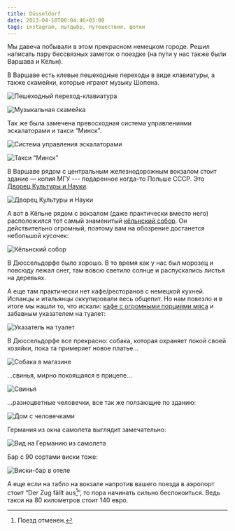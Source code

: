 ```yaml
---
title: Düsseldorf
date: 2013-04-18T00:04:46+03:00
tags: instagram, лытдыбр, путешествие, фотки
---
```


Мы давеча побывали в этом прекрасном немецком городе. Решил написать пару бессвязных заметок о поездке (на пути у нас также были Варшава и Кёльн).

В Варшаве есть клевые пешеходные переходы в виде клавиатуры, а также скамейки, которые играют музыку Шопена.

![](http://a51056ce8d9b948fb69e-8de36eb37b2366f5a76a776c3dee0b32.r42.cf1.rackcdn.com/instagram_warsaw_crosswalk.jpg "Пешеходный переход-клавиатура")

![](http://a51056ce8d9b948fb69e-8de36eb37b2366f5a76a776c3dee0b32.r42.cf1.rackcdn.com/instagram_warsaw_chopin_bench.jpg "Музыкальная скамейка")

Так же была замечена превосходная система управлениями эскалаторами и такси “Минск”.

![](http://a51056ce8d9b948fb69e-8de36eb37b2366f5a76a776c3dee0b32.r42.cf1.rackcdn.com/instagram_warsaw_escalator_driver.jpg "Система управления эскалаторами")

![](http://a51056ce8d9b948fb69e-8de36eb37b2366f5a76a776c3dee0b32.r42.cf1.rackcdn.com/instagram_warsaw_taxi_minsk.jpg "Такси “Минск”")

В Варшаве рядом с центральным железнодорожным вокзалом стоит здание — копия МГУ --- подаренное когда-то Польше СССР. Это [Дворец Культуры и Науки](http://ru.wikipedia.org/wiki/%D0%94%D0%B2%D0%BE%D1%80%D0%B5%D1%86_%D0%BA%D1%83%D0%BB%D1%8C%D1%82%D1%83%D1%80%D1%8B_%D0%B8_%D0%BD%D0%B0%D1%83%D0%BA%D0%B8).

![](http://a51056ce8d9b948fb69e-8de36eb37b2366f5a76a776c3dee0b32.r42.cf1.rackcdn.com/instagram_warsaw_palac_kultury.jpg "Дворец Культуры и Науки")

А вот в Кёльне рядом с вокзалом (даже практически вместо него) расположился тот самый знаменитый [кёльнский собор](http://ru.wikipedia.org/wiki/%D0%9A%D1%91%D0%BB%D1%8C%D0%BD%D1%81%D0%BA%D0%B8%D0%B9_%D1%81%D0%BE%D0%B1%D0%BE%D1%80). Он действительно огромный, поэтому вам на обозрение достанется небольшой кусочек:

![](http://a51056ce8d9b948fb69e-8de36eb37b2366f5a76a776c3dee0b32.r42.cf1.rackcdn.com/instagram_cologne_cathedral.jpg "Кёльнский собор")

В Дюссельдорфе было хорошо. В то время как у нас был морозец и повсюду лежал снег, там вовсю светило солнце и распускались листья на деревьях. 

А еще там практически нет кафе/ресторанов с немецкой кухней. Испанцы и итальянцы оккупировали весь общепит. Но нам повезло и в итоге мы нашли то, что искали: [кафе с огромными порциями мяса](http://www.schweinske.de/) и забавным указателем на туалет:

![](http://a51056ce8d9b948fb69e-8de36eb37b2366f5a76a776c3dee0b32.r42.cf1.rackcdn.com/instagram_dusseldorf_schweinske_wc.jpg "Указатель на туалет")

В Дюссельдорфе все прекрасно: собака, которая охраняет покой своей хозяйки, пока та примеряет новое платье...

![](http://a51056ce8d9b948fb69e-8de36eb37b2366f5a76a776c3dee0b32.r42.cf1.rackcdn.com/instagram_dusseldorf_fitting_room.jpg "Собака в магазине")

...свинья, мирно покоящаяся в прицепе...

![](http://a51056ce8d9b948fb69e-8de36eb37b2366f5a76a776c3dee0b32.r42.cf1.rackcdn.com/instagram_dusseldorf_pig.jpg "Свинья")

...разноцветные человечки, все так же ползающие по зданию:

![](http://a51056ce8d9b948fb69e-8de36eb37b2366f5a76a776c3dee0b32.r42.cf1.rackcdn.com/instagram_dusseldorf_house_with_men.jpg "Дом с человечками")

Германия из окна самолета выглядит замечательно:

![](http://a51056ce8d9b948fb69e-8de36eb37b2366f5a76a776c3dee0b32.r42.cf1.rackcdn.com/instagram_germany_plane.jpg "Вид на Германию из самолета")

Бар с 90 сортами виски тоже:

![](http://a51056ce8d9b948fb69e-8de36eb37b2366f5a76a776c3dee0b32.r42.cf1.rackcdn.com/instagram_dusseldorf_whisky_bar.jpg "Виски-бар в отеле")

А еще если на табло на вокзале напротив вашего поезда в аэропорт стоит “Der Zug fällt aus[^1]”, то пора начинать сильно беспокоиться. Ведь такси на 80 километров стоит 140 евро.

[^1]: Поезд отменен.
